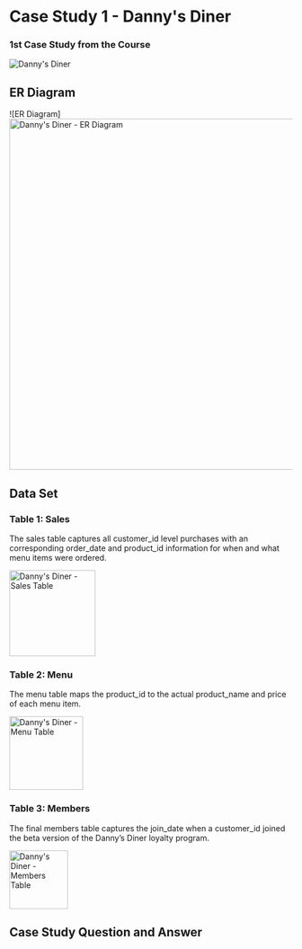 # Case Study 1 - Danny's Diner
### 1st Case Study from the Course
![Danny's Diner](https://8weeksqlchallenge.com/images/case-study-designs/1.png)
## ER Diagram
![ER Diagram] <img width="625" alt="Danny's Diner - ER Diagram" src="https://user-images.githubusercontent.com/93120413/147490759-c03d8538-0e5d-402a-87a9-f71206624f52.png">
##  Data Set
### Table 1: Sales
The sales table captures all customer_id level purchases with an corresponding order_date and product_id information for when and what menu items were ordered.

<img width="153" alt="Danny's Diner - Sales Table" src="https://user-images.githubusercontent.com/93120413/147489705-829e945e-490a-498a-a22a-1af0a47a905a.png">

### Table 2: Menu

The menu table maps the product_id to the actual product_name and price of each menu item.

<img width="131" alt="Danny's Diner - Menu Table" src="https://user-images.githubusercontent.com/93120413/147489715-8a147e72-a2af-44b9-a248-0e739a073b6b.png">

### Table 3: Members

The final members table captures the join_date when a customer_id joined the beta version of the Danny’s Diner loyalty program.

<img width="104" alt="Danny's Diner - Members Table" src="https://user-images.githubusercontent.com/93120413/147489723-a39ac29a-be0d-43cf-99c9-8b9eb76e0eba.png"> 

## Case Study Question and Answer
